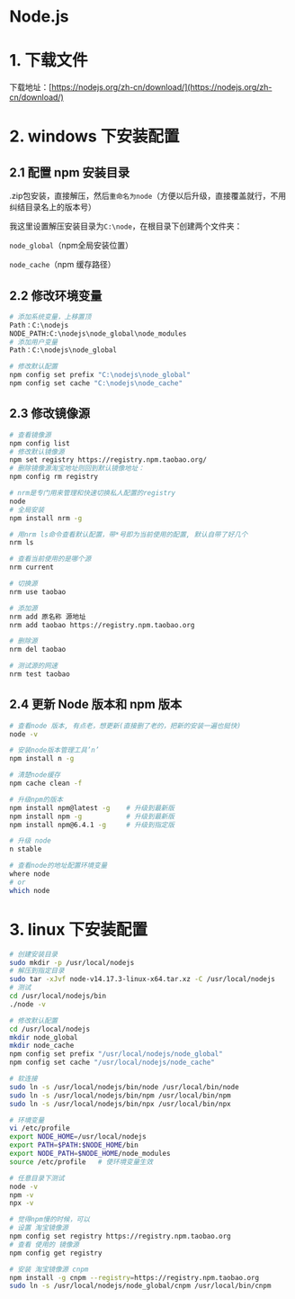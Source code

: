 # Node.js

# 1. 下载文件

下载地址：[https://nodejs.org/zh-cn/download/](https://nodejs.org/zh-cn/download/)

# 2. windows 下安装配置

## 2.1 配置 npm 安装目录

.zip包安装，直接解压，然后`重命名为node`（方便以后升级，直接覆盖就行，不用纠结目录名上的版本号）

我这里设置解压安装目录为`C:\node`，在根目录下创建两个文件夹：

`node_global`（npm全局安装位置）

`node_cache`（npm 缓存路径）

## 2.2 修改环境变量

```bash
# 添加系统变量，上移置顶
Path：C:\nodejs
NODE_PATH:C:\nodejs\node_global\node_modules  
# 添加用户变量
Path：C:\nodejs\node_global

# 修改默认配置
npm config set prefix "C:\nodejs\node_global"
npm config set cache "C:\nodejs\node_cache"

```

## 2.3 修改镜像源

```bash
# 查看镜像源
npm config list
# 修改默认镜像源
npm set registry https://registry.npm.taobao.org/
# 删除镜像源淘宝地址则回到默认镜像地址：
npm config rm registry

# nrm是专门用来管理和快速切换私人配置的registry
node
# 全局安装
npm install nrm -g

# 用nrm ls命令查看默认配置，带*号即为当前使用的配置, 默认自带了好几个
nrm ls

# 查看当前使用的是哪个源
nrm current

# 切换源
nrm use taobao

# 添加源
nrm add 原名称 源地址
nrm add taobao https://registry.npm.taobao.org

# 删除源
nrm del taobao

# 测试源的网速
nrm test taobao

```

## 2.4 更新 Node 版本和 npm 版本

```bash
# 查看node 版本, 有点老，想更新(直接删了老的，把新的安装一遍也挺快)
node -v

# 安装node版本管理工具’n’
npm install n -g

# 清楚node缓存
npm cache clean -f

# 升级npm的版本
npm install npm@latest -g    # 升级到最新版
npm install npm -g			 # 升级到最新版
npm install npm@6.4.1 -g     # 升级到指定版

# 升级 node
n stable

# 查看node的地址配置环境变量
where node  
# or
which node
```

# 3. linux 下安装配置

```bash
# 创建安装目录
sudo mkdir -p /usr/local/nodejs
# 解压到指定目录
sudo tar -xJvf node-v14.17.3-linux-x64.tar.xz -C /usr/local/nodejs
# 测试
cd /usr/local/nodejs/bin
./node -v

# 修改默认配置
cd /usr/local/nodejs
mkdir node_global
mkdir node_cache
npm config set prefix "/usr/local/nodejs/node_global"
npm config set cache "/usr/local/nodejs/node_cache"

# 软连接
sudo ln -s /usr/local/nodejs/bin/node /usr/local/bin/node
sudo ln -s /usr/local/nodejs/bin/npm /usr/local/bin/npm
sudo ln -s /usr/local/nodejs/bin/npx /usr/local/bin/npx

# 环境变量
vi /etc/profile
export NODE_HOME=/usr/local/nodejs
export PATH=$PATH:$NODE_HOME/bin
export NODE_PATH=$NODE_HOME/node_modules
source /etc/profile   # 使环境变量生效

# 任意目录下测试
node -v
npm -v
npx -v

# 觉得npm慢的时候，可以
# 设置 淘宝镜像源
npm config set registry https://registry.npm.taobao.org
# 查看 使用的 镜像源
npm config get registry

# 安装 淘宝镜像源 cnpm
npm install -g cnpm --registry=https://registry.npm.taobao.org
sudo ln -s /usr/local/nodejs/node_global/cnpm /usr/local/bin/cnpm

```

